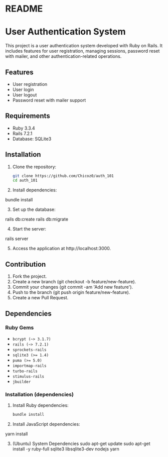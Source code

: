 # README

# User Authentication System

This project is a user authentication system developed with Ruby on Rails. It includes features for user registration, managing sessions, password reset with mailer, and other authentication-related operations.

## Features

- User registration
- User login
- User logout
- Password reset with mailer support

## Requirements

- Ruby 3.3.4
- Rails 7.2.1
- Database: SQLite3

## Installation

1. Clone the repository:

   ```sh
   git clone https://github.com/Chicoz0/auth_101
   cd auth_101

2. Install dependencies:

  bundle install

3. Set up the database:

  rails db:create
  rails db:migrate

4. Start the server:

  rails server

5. Access the application at http://localhost:3000.

## Contribution

1. Fork the project.
2. Create a new branch (git checkout -b feature/new-feature).
3. Commit your changes (git commit -am 'Add new feature').
4. Push to the branch (git push origin feature/new-feature).
5. Create a new Pull Request.

## Dependencies

### Ruby Gems
- `bcrypt (~> 3.1.7)`
- `rails (~> 7.2.1)`
- `sprockets-rails`
- `sqlite3 (>= 1.4)`
- `puma (>= 5.0)`
- `importmap-rails`
- `turbo-rails`
- `stimulus-rails`
- `jbuilder`

### Installation (dependencies)

1. Install Ruby dependencies:

   ```sh
   bundle install

2. Install JavaScript dependencies:

  yarn install

3. (Ubuntu) System Dependencies
  sudo apt-get update
  sudo apt-get install -y ruby-full sqlite3 libsqlite3-dev nodejs yarn